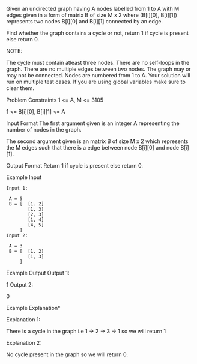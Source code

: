 Given an undirected graph having A nodes labelled from 1 to A with M edges given in a form of matrix B of size M x 2 where (B[i][0], B[i][1]) represents two nodes B[i][0] and B[i][1] connected by an edge.

Find whether the graph contains a cycle or not, return 1 if cycle is present else return 0.

NOTE:

The cycle must contain atleast three nodes.
There are no self-loops in the graph.
There are no multiple edges between two nodes.
The graph may or may not be connected.
Nodes are numbered from 1 to A.
Your solution will run on multiple test cases. If you are using global variables make sure to clear them.


Problem Constraints
1 <= A, M <= 3105

1 <= B[i][0], B[i][1] <= A



Input Format
The first argument given is an integer A representing the number of nodes in the graph.

The second argument given is an matrix B of size M x 2 which represents the M edges such that there is a edge between node B[i][0] and node B[i][1].



Output Format
Return 1 if cycle is present else return 0.



Example Input
```
Input 1:

 A = 5
 B = [  [1. 2]
        [1, 3]
        [2, 3]
        [1, 4]
        [4, 5]
     ]
Input 2:

 A = 3
 B = [  [1. 2]
        [1, 3]
     ]

```
Example Output
Output 1:

 1
Output 2:

 0


Example Explanation*

Explanation 1:

 There is a cycle in the graph i.e 1 -> 2 -> 3 -> 1 so we will return 1
 
 
Explanation 2:

 No cycle present in the graph so we will return 0.
